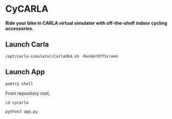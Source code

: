 # CyCARLA
**Ride your bike in CARLA virtual simulator with off-the-shelf indoor cycling accessories.**

## Launch Carla

```
/opt/carla-simulator/CarlaUE4.sh -RenderOffScreen
```

## Launch App

```
poetry shell
```
From repository root,
```
cd cycarla
```

```
python3 app.py
```


